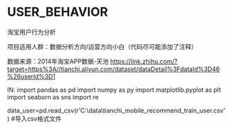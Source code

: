 # USER_BEHAVIOR
淘宝用户行为分析


项目适用人群：数据分析方向/运营方向小白（代码尽可能添加了注释）


数据来源：2014年淘宝APP数据-天池
https://link.zhihu.com/?target=https%3A//tianchi.aliyun.com/dataset/dataDetail%3FdataId%3D46%26userId%3D1


IN:
import pandas as pd
import numpy as py
import matplotlib.pyplot as plt
import seaborn as sns
import re

data_user=pd.read_csv(r'C:\data\tianchi_mobile_recommend_train_user.csv')  #导入csv格式文件

